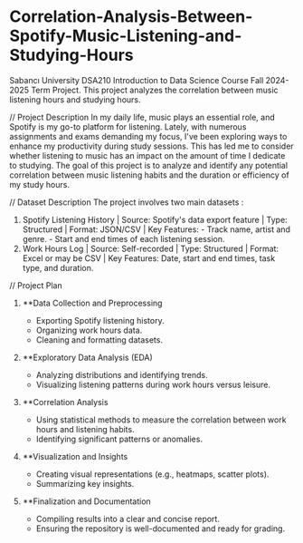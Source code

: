 # Correlation-Analysis-Between-Spotify-Music-Listening-and-Studying-Hours
Sabancı University DSA210 Introduction to Data Science Course Fall 2024-2025 Term Project. This project analyzes the correlation between music listening hours and studying hours. 

// Project Description
In my daily life, music plays an essential role, and Spotify is my go-to platform for listening. Lately, with numerous assignments and exams demanding my focus, I've been exploring ways to enhance my productivity during study sessions. This has led me to consider whether listening to music has an impact on the amount of time I dedicate to studying. The goal of this project is to analyze and identify any potential correlation between music listening habits and the duration or efficiency of my study hours.

// Dataset Description
The project involves two main datasets :

1) Spotify Listening History |
Source: Spotify's data export feature | Type: Structured | Format: JSON/CSV | Key Features: - Track name, artist and genre.  - Start and end times of each listening session.
2) Work Hours Log |
Source: Self-recorded | Type: Structured | Format: Excel or may be CSV | Key Features: Date, start and end times, task type, and duration.


// Project Plan
1. **Data Collection and Preprocessing
   - Exporting Spotify listening history.
   - Organizing work hours data.
   - Cleaning and formatting datasets.

2. **Exploratory Data Analysis (EDA)
   - Analyzing distributions and identifying trends.
   - Visualizing listening patterns during work hours versus leisure.

3. **Correlation Analysis
   - Using statistical methods to measure the correlation between work hours and listening habits.
   - Identifying significant patterns or anomalies.

4. **Visualization and Insights
   - Creating visual representations (e.g., heatmaps, scatter plots).
   - Summarizing key insights.

5. **Finalization and Documentation
   - Compiling results into a clear and concise report.
   - Ensuring the repository is well-documented and ready for grading.













































